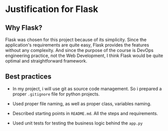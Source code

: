 # Justification for Flask

## Why Flask?

Flask was chosen for this project because of its simplicity. Since the application's requirements are quite easy, Flask provides the features without any complexity. And since the purpose of the course is DevOps engineering practice, not the Web Development, I think Flask would be quite optimal and straightforward framework.

## Best practices

- In my project, i will use git as source code management. So i prepared a proper `.gitignore` file for python projects.

- Used proper file naming, as well as proper class, variables naming.

- Described starting points in `README.md`. All the steps and requirements.

- Used unit tests for testing the business logic behind the `app.py`


